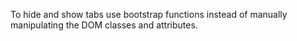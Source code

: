To hide and show tabs use bootstrap functions instead of manually manipulating the DOM classes and attributes.